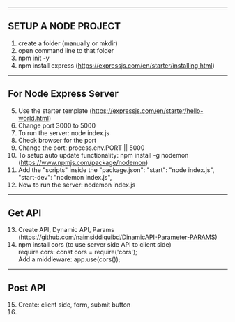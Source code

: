 ----------------------------------
SETUP A NODE PROJECT
----------------------------------
1. create a folder (manually or mkdir)
2. open command line to that folder
3. npm init -y
4. npm install express (https://expressjs.com/en/starter/installing.html)
----------------------------------
For Node Express Server
----------------------------------
5. Use the starter template (https://expressjs.com/en/starter/hello-world.html)
6. Change port 3000 to 5000
7. To run the server: node index.js
8. Check browser for the port
9. Change the port: process.env.PORT || 5000
10. To setup auto update functionality: npm install -g nodemon (https://www.npmjs.com/package/nodemon)
11. Add the "scripts" inside the "package.json":
    "start": "node index.js",
    "start-dev": "nodemon index.js",
12. Now to run the server: nodemon index.js
-----------------------------------
Get API
-----------------------------------
13. Create API, Dynamic API, Params (https://github.com/naimsiddiquibd/DinamicAPI-Parameter-PARAMS)
14. npm install cors (to use server side API to client side)<br>
    require cors: const cors = require('cors');<br>
    Add a middleware: app.use(cors());
-----------------------------------
Post API
-----------------------------------
15. Create: client side, form, submit button
16. 
